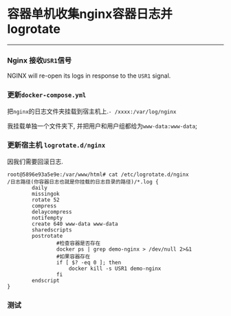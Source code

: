 # 容器单机收集nginx容器日志并logrotate

---

### Nginx 接收`USR1`信号

NGINX will re-open its logs in response to the `USR1` signal.

### 更新`docker-compose.yml`

把`nginx`的日志文件夹挂载到宿主机上.`- /xxxx:/var/log/nginx`

我挂载单独一个文件夹下, 并把用户和用户组都给为`www-data:www-data`;

### 更新宿主机 `logrotate.d/nginx`

因我们需要回滚日志.

```shell
root@5896e93a5e9e:/var/www/html# cat /etc/logrotate.d/nginx
/日志路径(你容器日志也就是你挂载的日志目录的路径)/*.log {
        daily
        missingok
        rotate 52
        compress
        delaycompress
        notifempty
        create 640 www-data www-data
        sharedscripts
        postrotate
        		#检查容器是否存在
				docker ps | grep demo-nginx > /dev/null 2>&1
				#如果容器存在
				if [ $? -eq 0 ]; then
					docker kill -s USR1 demo-nginx
                fi
        endscript
}
```

### 测试



